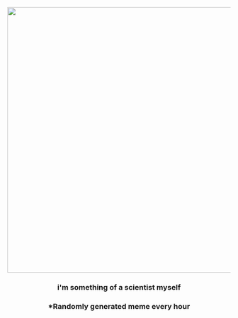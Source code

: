 <p align="center">
        <img src="https://i.redd.it/yhm4jh66rjq81.gif" width="600" height="600">
        </p>
        <h3 align="center">i'm something of a scientist myself</h3>
        <h3 align="center">*Randomly generated meme every hour</h3>
    